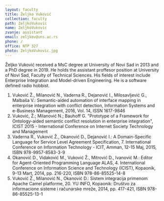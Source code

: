 ```yaml
---
layout: faculty
title: Željko Vuković
collection: faculty
path: ZeljkoVukovic
name: ZeljkoVukovic
zvanje: assistant
email: zeljkov@uns.ac.rs
phone: /
office: NTP 327
photo: ZeljkoVukovic.jpg
---
```



Željko Vuković received a MsC degree at University of Novi Sad in 2013 and a PhD degree in 2019.
He holds the assistant proffesor position at University of Novi Sad, Faculty of
Technical Sciences. His fields of interest include Enterprise Integration and Model-driven Engineering. He is a software defined radio hobbist.

1. Vuković Ž., Milanović N., Vaderna R., Dejanović I., Milosavljević G., Malbaša V.: Semantic-aided automation of interface mapping in enterprise integration with conflict detection, Information Systems and e-Business Management, 2016, Vol. 14, ISSN 1617-9846
1. Vuković, Ž.; Milanović N.; Bauhoff G. "Prototype of a Framework for Ontology-aided semantic conflict resolution in enterprise integration", ICIST 2015 - International Conference on Internet Society Technology and Management
1. Vaderna R., Vuković Ž., Okanović D., Dejanović I.: A Domain-Specific Language for Service Level Agreement Specification, 7. International Conference on Information Technology - ICIT, Amman, 12-15 Maj, 2015, ISBN 978-9957-8583-3-9
1. Okanović D., Vidaković M., Vuković Ž., Mitrović D., Ivanović M.: Editor for Agent-Oriented Programming Language ALAS, 4. International Conference on Information Science and Technology (ICIST), Kopaonik, 9-13 Mart, 2014, pp. 216-220, ISBN 978-86-85525-14-8
1. Vuković Ž., Milanović N., Okanović D.: Sistem integracija primenom Apache Camel platforme, 20. YU INFO, Kopaonik: Društvo za informacione sisteme i računarske mreže, 2014, pp. 417-421, ISBN 978-86-85525-13-1
